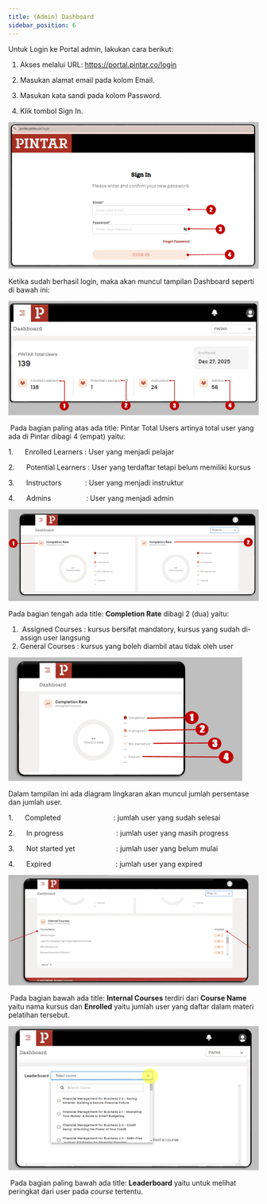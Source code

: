 ```yaml
---
title: (Admin) Dashboard
sidebar_position: 6
---
```

Untuk Login ke Portal admin, lakukan cara
berikut:

1) Akses melalui URL: <https://portal.pintar.co/login> 

2) Masukan alamat email pada kolom Email. 

3) Masukan kata sandi pada kolom Password.

4) Klik tombol Sign In.

![](/img/enterprise-admin-dashboard-1.png)

Ketika sudah berhasil login, maka akan muncul tampilan Dashboard seperti di bawah ini:

![](/img/enterprise-admin-dashboard-2.png)

 Pada bagian paling atas ada title: Pintar Total Users artinya total user yang ada di Pintar dibagi 4 (empat) yaitu:

1.      Enrolled Learners : User yang menjadi pelajar

2.      Potential Learners : User yang terdaftar tetapi belum memiliki kursus

3.      Instructors             : User yang menjadi instruktur

4.      Admins                  : User yang menjadi admin

![](/img/enterprise-admin-dashboard-3.png)

Pada bagian tengah ada title: **Completion Rate** dibagi 2 (dua) yaitu:

1.  Assigned Courses : kursus bersifat mandatory, kursus yang sudah di-assign user langsung
2. General Courses    : kursus yang boleh diambil atau tidak oleh user

![](/img/enterprise-admin-dashboard-4.png)

Dalam tampilan ini ada diagram lingkaran akan muncul jumlah persentase dan jumlah
user. 

1.      Completed                           : jumlah user yang sudah selesai

2.      In progress                           : jumlah user yang masih progress

3.      Not started yet                     : jumlah user yang belum mulai

4.      Expired                                 : jumlah user yang expired

![](/img/enterprise-admin-dashboard-5.png)

 Pada bagian bawah ada title: **Internal Courses** terdiri dari **Course Name** yaitu nama kursus dan **Enrolled** yaitu
jumlah user yang daftar dalam materi pelatihan tersebut.

![](/img/enterprise-admin-dashboard-6.png)

 Pada bagian paling bawah ada title: **Leaderboard** yaitu untuk melihat peringkat dari user pada *course* tertentu.
